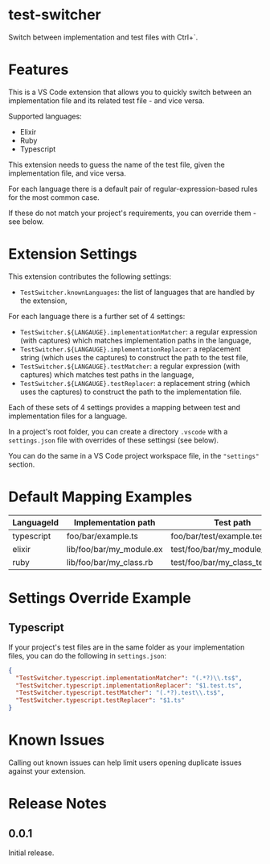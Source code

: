 # test-switcher

Switch between implementation and test files with Ctrl+`.

# Features

This is a VS Code extension that allows you to quickly switch between an implementation file
and its related test file - and vice versa.

Supported languages:

- Elixir
- Ruby
- Typescript

This extension needs to guess the name of the test file, given the implementation file,
and vice versa.

For each language there is a default pair of regular-expression-based rules for the most common case.

If these do not match your project's requirements, you can override them - see below.

# Extension Settings

This extension contributes the following settings:

- `TestSwitcher.knownLanguages`: the list of languages that are handled by the extension,

For each language there is a further set of 4 settings:

- `TestSwitcher.${LANGAUGE}.implementationMatcher`: a regular expression (with captures) which matches implementation
  paths in the language,
- `TestSwitcher.${LANGAUGE}.implementationReplacer`: a replacement string (which uses the captures) to
  construct the path to the test file,
- `TestSwitcher.${LANGAUGE}.testMatcher`: a regular expression (with captures) which matches test
  paths in the language,
- `TestSwitcher.${LANGAUGE}.testReplacer`: a replacement string (which uses the captures) to
  construct the path to the implementation file.

Each of these sets of 4 settings provides a mapping between test and implementation files for a language.

In a project's root folder, you can create a directory `.vscode` with a `settings.json` file
with overrides of these settingsi (see below).

You can do the same in a VS Code project workspace file, in the `"settings"` section.

# Default Mapping Examples

| LanguageId | Implementation path      | Test path                       |
| ---------- | ------------------------ | ------------------------------- |
| typescript | foo/bar/example.ts       | foo/bar/test/example.test.ts    |
| elixir     | lib/foo/bar/my_module.ex | test/foo/bar/my_module_test.exs |
| ruby       | lib/foo/bar/my_class.rb  | test/foo/bar/my_class_test.rb   |

# Settings Override Example

## Typescript

If your project's test files are in the same folder as your implementation files,
you can do the following in `settings.json`:

```json
{
  "TestSwitcher.typescript.implementationMatcher": "(.*?)\\.ts$",
  "TestSwitcher.typescript.implementationReplacer": "$1.test.ts",
  "TestSwitcher.typescript.testMatcher": "(.*?).test\\.ts$",
  "TestSwitcher.typescript.testReplacer": "$1.ts"
}
```

# Known Issues

Calling out known issues can help limit users opening duplicate issues against your extension.

# Release Notes

## 0.0.1

Initial release.
